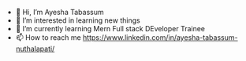 - 👋 Hi, I’m Ayesha Tabassum
- 👀 I’m interested in learning new things
- 🌱 I’m currently learning Mern Full stack DEveloper Trainee
- 📫 How to reach me https://www.linkedin.com/in/ayesha-tabassum-nuthalapati/
<!---
Ayeshatabassum99/Ayeshatabassum99 is a ✨ special ✨ repository because its `README.md` (this file) appears on your GitHub profile.
You can click the Preview link to take a look at your changes.
--->
